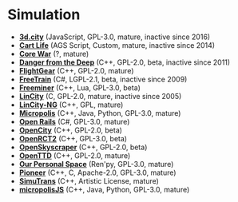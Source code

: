 # Simulation

[comment]: # (start of autogenerated content, do not edit)
- **[3d.city](3d_city.md)** (JavaScript, GPL-3.0, mature, inactive since 2016)
- **[Cart Life](cart_life.md)** (AGS Script, Custom, mature, inactive since 2014)
- **[Core War](corewar.md)** (?, mature)
- **[Danger from the Deep](danger_from_the_deep.md)** (C++, GPL-2.0, beta, inactive since 2011)
- **[FlightGear](flightgear.md)** (C++, GPL-2.0, mature)
- **[FreeTrain](freetrain.md)** (C#, LGPL-2.1, beta, inactive since 2009)
- **[Freeminer](freeminer.md)** (C++, Lua, GPL-3.0, beta)
- **[LinCity](lincity.md)** (C, GPL-2.0, mature, inactive since 2005)
- **[LinCity-NG](lincity_ng.md)** (C++, GPL, mature)
- **[Micropolis](micropolis.md)** (C++, Java, Python, GPL-3.0, mature)
- **[Open Rails](open_rails.md)** (C#, GPL-3.0, mature)
- **[OpenCity](open_city.md)** (C++, GPL-2.0, beta)
- **[OpenRCT2](open_rct2.md)** (C++, GPL-3.0, beta)
- **[OpenSkyscraper](open_skyscraper.md)** (C++, GPL-2.0, beta)
- **[OpenTTD](open_ttd.md)** (C++, GPL-2.0, mature)
- **[Our Personal Space](our_personal_space.md)** (Ren'py, GPL-3.0, mature)
- **[Pioneer](pioneer.md)** (C++, C, Apache-2.0, GPL-3.0, mature)
- **[SimuTrans](simutrans.md)** (C++, Artistic License, mature)
- **[micropolisJS](micropolis_js.md)** (C++, Java, Python, GPL-3.0, mature)

[comment]: # (end of autogenerated content)